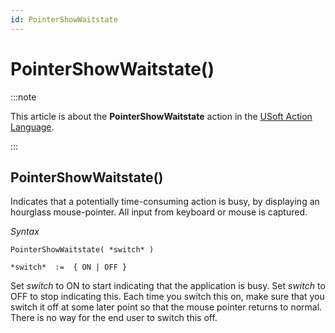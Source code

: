 ```yaml
---
id: PointerShowWaitstate
---
```


# PointerShowWaitstate()




:::note

This article is about the **PointerShowWaitstate** action in the [USoft Action Language](/Task_flow/Action_Language_reference/USoft_Action_Language.md).

:::

## **PointerShowWaitstate()**

Indicates that a potentially time-consuming action is busy, by displaying an hourglass mouse-pointer. All input from keyboard or mouse is captured.

*Syntax*
 

```
PointerShowWaitstate( *switch* )

*switch*  :=  { ON | OFF }
```

Set *switch* to ON to start indicating that the application is busy. Set *switch* to OFF to stop indicating this. Each time you switch this on, make sure that you switch it off at some later point so that the mouse pointer returns to normal. There is no way for the end user to switch this off.